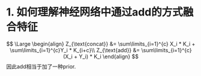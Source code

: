 # 1. 如何理解神经网络中通过add的方式融合特征


$$
\Large \begin{align}
Z_{\text{concat}} &= \sum\limits_{i=1}^{c} X_i * K_i + \sum\limits_{i=1}^{c}Y_i * K_{i+c}\\
Z_{\text{add}} &= \sum\limits_{i=1}^{c} (X_i + Y_i) * K_i
\end{align}
$$
因此add相当于加了一种prior.

